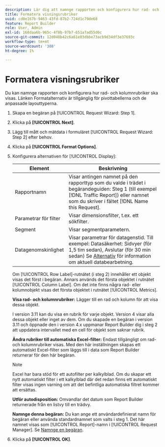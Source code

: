 ```yaml
---
description: Lär dig att namnge rapporten och konfigurera hur rad- och kolumnrubriker ska visas.
title: Formatera visningsrubriker
uuid: cd0e167b-9463-43fd-87b2-724d1c79de68
feature: Report Builder
role: User, Admin
exl-id: 168daa6b-965c-4f8b-97b7-651a7ad55d6c
source-git-commit: 12d048b42c6a61e03dbbe73acb9d34df3e37693c
workflow-type: tm+mt
source-wordcount: '388'
ht-degree: 1%

---
```


# Formatera visningsrubriker

Du kan namnge rapporten och konfigurera hur rad- och kolumnrubriker ska visas. Länken Formatalternativ är tillgänglig för pivottabellerna och de anpassade layouttyperna.

1. Skapa en begäran på [!UICONTROL Request Wizard: Step 1].
1. Klicka på **[!UICONTROL Next]**.
1. Lägg till mått och mätdata i formuläret [!UICONTROL Request Wizard: Step 2] efter behov.
1. Klicka på **[!UICONTROL Format Options]**.
1. Konfigurera alternativen för [!UICONTROL Display]:

   | Element | Beskrivning |
   |--- |--- |
   | Rapportnamn | Visar antingen namnet på den rapporttyp som du valde i trädet i begärandeguiden: Steg 1 (till exempel [!DNL Traffic Report]) eller namnet som du skriver i fältet [!DNL Name this Request]. |
   | Parametrar för filter | Visar dimensionsfilter, t.ex. ett sökfilter. |
   | Segment | Visar segmentparametern. |
   | Datagenomskinlighet | Visar parametrar för datagenstid. Till exempel:    Datasäkerhet: Sidvyer (för 1,5 tim sedan), Avslutar (för 30 min sedan) Se [Alternativ](/help/analyze/legacy-report-builder/options.md) för information om aktuell databearbetning. |

   Om [!UICONTROL Row Label]-rutnätet (i steg 2) innehåller ett objekt visas det först i begäran. Annars används det första objektet i rutnätet [!UICONTROL Column Label]. Om det inte finns några rad- eller kolumnobjekt visas det första objektet i rutnätet [!UICONTROL Metrics].

   **Visa rad- och kolumnrubriker:** Lägger till en rad och kolumn för att visa dessa objekt.

   I version 3.11 kan du visa en rubrik för varje objekt. Version 4 visar alla dessa objekt eller inget av dem. Om du skapade en begäran i version 3.11 och öppnade den i version 4.x uppmanar Report Builder dig i steg 2 att uppdatera intervallet med en cell för objekt som saknar rubrik.

   **Ändra rubriker till automatiska Excel-filter:** Endast tillgängligt om rad- och kolumnrubriker visas. Med den här inställningen skapas ett automatiskt Excel-filter som läggs till i data som Report Builder returnerar för den här begäran.

   >[!NOTE]
   >
   >Excel har bara stöd för ett autofilter per kalkylblad. Om du skapar ett nytt automatiskt filter i ett kalkylblad där det redan finns ett automatiskt filter visas ingen varning om att det befintliga automatiska filtret kommer att ersättas.

   **Utför autodisposition:** Omvandlar det datum som Report Builder returnerade från en listvy till en trädvy.

   **Namnge denna begäran:** Du kan ange ett användardefinierat namn för begäran eller använda standardnamnet som valts i steg 1. Det här namnet visas som [!UICONTROL Report]-namn i [!UICONTROL Request Manager]. Se [Namnge en begäran](/help/analyze/legacy-report-builder/layout/name-a-request.md).

1. Klicka på **[!UICONTROL OK]**.
